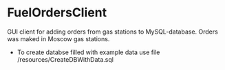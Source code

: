 # FuelOrdersClient
GUI client for adding orders from gas stations to MySQL-database. Orders was maked in Moscow gas stations.

- To create databse filled with example data use file /resources/CreateDBWithData.sql
